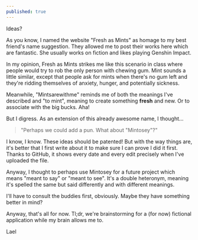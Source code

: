 ```yaml
---
published: true
---
```

Ideas?

As you know, I named the website "Fresh as Mints" as homage to my best friend's name suggestion. They allowed me to post their works here which are fantastic. She usually works on fiction and likes playing Genshin Impact.

In my opinion, Fresh as Mints strikes me like this scenario in class where people would try to rob the only person with chewing gum. Mint sounds a little similar, except that people ask for mints when there's no gum left and they're ridding themselves of anxiety, hunger, and potentially sickness.

Meanwhile, "Mintsarewithme" reminds me of both the meanings I've described and "to mint", meaning to create something **fresh** and new. Or to associate with the big bucks. Aha!

But I digress. As an extension of this already awesome name, I thought...

> "Perhaps we could add a pun. What about "Mintosey"?"

I know, I know. These ideas should be patented! But with the way things are, it's better that I first write about it to make sure I can prove I did it first. Thanks to GitHub, it shows every date and every edit precisely when I've uploaded the file.

Anyway, I thought to perhaps use Mintosey for a future project which means "meant to say" or "meant to see". It's a double heteronym, meaning it's spelled the same but said differently and with different meanings.

I'll have to consult the buddies first, obviously. Maybe they have something better in mind?

Anyway, that's all for now. Tl;dr, we're brainstorming for a (for now) fictional application while my brain allows me to.

Lael
